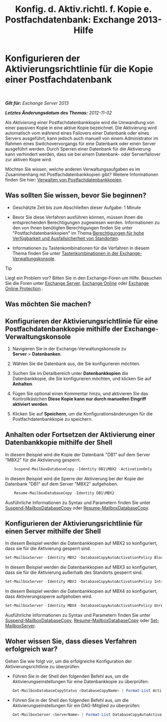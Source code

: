 ﻿---
title: 'Konfig. d. Aktiv.richtl. f. Kopie e. Postfachdatenbank: Exchange 2013-Hilfe'
TOCTitle: Konfigurieren der Aktivierungsrichtlinie für die Kopie einer Postfachdatenbank
ms:assetid: 6b37ed6e-2e36-4688-b485-8fdbb8193ec8
ms:mtpsurl: https://technet.microsoft.com/de-de/library/Dd298046(v=EXCHG.150)
ms:contentKeyID: 50475885
ms.date: 04/24/2018
mtps_version: v=EXCHG.150
ms.translationtype: HT
---

# Konfigurieren der Aktivierungsrichtlinie für die Kopie einer Postfachdatenbank

 

_**Gilt für:** Exchange Server 2013_

_**Letztes Änderungsdatum des Themas:** 2012-11-02_

Als *Aktivierung* einer Postfachdatenbankkopie wird die Umwandlung von einer passiven Kopie in eine aktive Kopie bezeichnet. Die Aktivierung wird automatisch vom während eines Failovers einer Datenbank oder eines Servers ausgeführt, kann jedoch auch manuell von einem Administrator im Rahmen eines Switchovervorgangs für eine Datenbank oder einen Server ausgeführt werden. Durch Sperren einer Datenbank für die Aktivierung kann verhindert werden, dass sie bei einem Datenbank- oder Serverfailover zur aktiven Kopie wird.

Möchten Sie wissen, welche anderen Verwaltungsaufgaben es im Zusammenhang mit Postfachdatenbankkopien gibt? Weitere Informationen finden Sie hier: [Verwalten von Postfachdatenbankkopien](managing-mailbox-database-copies-exchange-2013-help.md).

## Was sollten Sie wissen, bevor Sie beginnen?

  - Geschätzte Zeit bis zum Abschließen dieser Aufgabe: 1 Minute

  - Bevor Sie diese Verfahren ausführen können, müssen Ihnen die entsprechenden Berechtigungen zugewiesen werden. Informationen zu den von Ihnen benötigten Berechtigungen finden Sie unter "Postfachdatenbankkopien" im Thema [Berechtigungen für hohe Verfügbarkeit und Ausfallsicherheit von Standorten](high-availability-and-site-resilience-permissions-exchange-2013-help.md).

  - Informationen zu Tastenkombinationen für die Verfahren in diesem Thema finden Sie unter [Tastenkombinationen in der Exchange-Verwaltungskonsole](keyboard-shortcuts-in-the-exchange-admin-center-exchange-online-protection-help.md).


> [!TIP]
> Liegt ein Problem vor? Bitten Sie in den Exchange-Foren um Hilfe. Besuchen Sie die Foren unter <A href="https://go.microsoft.com/fwlink/p/?linkid=60612">Exchange Server</A>, <A href="https://go.microsoft.com/fwlink/p/?linkid=267542">Exchange Online</A> oder <A href="https://go.microsoft.com/fwlink/p/?linkid=285351">Exchange Online Protection</A>..



## Was möchten Sie machen?

## Konfigurieren der Aktivierungsrichtlinie für eine Postfachdatenbankkopie mithilfe der Exchange-Verwaltungskonsole

1.  Navigieren Sie in der Exchange-Verwaltungskonsole zu **Server** \> **Datenbanken**.

2.  Wählen Sie die Datenbank aus, die Sie konfigurieren möchten.

3.  Suchen Sie im Detailbereich unter **Datenbankkopien** die Datenbankkopie, die Sie konfigurieren möchten, und klicken Sie auf **Anhalten**.

4.  Fügen Sie optional einen Kommentar hinzu, und aktivieren Sie das Kontrollkästchen **Diese Kopie kann nur durch manuellen Eingriff aktiviert werden**.

5.  Klicken Sie auf **Speichern**, um die Konfigurationsänderungen für die Postfachdatenbankkopie zu speichern.

## Anhalten oder Fortsetzen der Aktivierung einer Datenbankkopie mithilfe der Shell

In diesem Beispiel wird die Kopie der Datenbank "DB1" auf dem Server "MBX2" für die Aktivierung gesperrt.

```powershell
    Suspend-MailboxDatabaseCopy -Identity DB1\MBX2 -ActivationOnly
```

In diesem Beispiel wird die Sperre der Aktivierung bei der Kopie der Datenbank "DB1" auf dem Server "MBX2" aufgehoben.

```powershell
    Resume-MailboxDatabaseCopy -Identity DB1\MBX2
```

Ausführliche Informationen zu Syntax und Parametern finden Sie unter [Suspend-MailboxDatabaseCopy](https://technet.microsoft.com/de-de/library/dd351074\(v=exchg.150\)) oder [Resume-MailboxDatabaseCopy](https://technet.microsoft.com/de-de/library/dd335220\(v=exchg.150\)).

## Konfigurieren der Aktivierungsrichtlinie für einen Server mithilfe der Shell

In diesem Beispiel werden die Datenbankkopien auf MBX2 so konfiguriert, dass sie für die Aktivierung gesperrt sind.

```powershell
Set-MailboxServer -Identity MBX2 -DatabaseCopyAutoActivationPolicy Blocked
```

In diesem Beispiel werden die Datenbankkopien auf MBX3 so konfiguriert, dass sie für die Aktivierung außerhalb des Standorts gesperrt sind.

```powershell
Set-MailboxServer -Identity MBX3 -DatabaseCopyAutoActivationPolicy IntrasiteOnly
```

In diesem Beispiel werden die Datenbankkopien auf MBX4 so konfiguriert, dass Aktivierungssperre aufgehoben wird.

```powershell
Set-MailboxServer -Identity MBX4 -DatabaseCopyAutoActivationPolicy Unrestricted
```

Ausführliche Informationen zu Syntax und Parametern finden Sie unter [Suspend-MailboxDatabaseCopy](https://technet.microsoft.com/de-de/library/dd351074\(v=exchg.150\)), [Resume-MailboxDatabaseCopy](https://technet.microsoft.com/de-de/library/dd335220\(v=exchg.150\)) oder [Set-MailboxServer](https://technet.microsoft.com/de-de/library/aa998651\(v=exchg.150\)).

## Woher wissen Sie, dass dieses Verfahren erfolgreich war?

Gehen Sie wie folgt vor, um die erfolgreiche Konfiguration der Aktivierungsrichtlinie zu überprüfen:

  - Führen Sie in der Shell den folgenden Befehl aus, um die Aktivierungseinstellungen für eine Datenbankkopie zu überprüfen:
    
    ```powershell
    Get-MailboxDatabaseCopyStatus <DatabaseCopyName> | Format-List ActivationSuspended
    ```

  - Führen Sie in der Shell den folgenden Befehl aus, um die Aktivierungseinstellungen für ein DAG-Mitglied zu überprüfen:
    
    ```powershell
    Get-MailboxServer <ServerName> | Format-List DatabaseCopyAutoActivationPolicy
    ```

